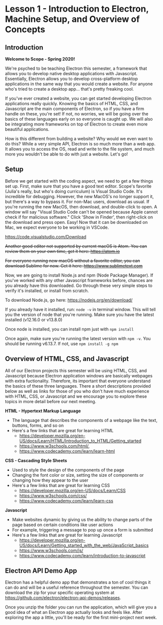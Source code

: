 # **Lesson 1 - Introduction to Electron, Machine Setup, and Overview of Concepts**

## **Introduction**
**Welcome to Scope - Spring 2020!**

We're psyched to be teaching Electron this semester, a framework that allows you to develop native desktop applications with Javascript.  Essentially, Electron allows you to develop cross-platform desktop applications in the same way that you would create a website.  For anyone who's tried to create a desktop app... that's pretty freaking cool.

If you've ever created a website, you can get started developing Electron applications really quickly.  Knowing the basics of HTML, CSS, and Javascript are the main components of Electron, so if you have a firm handle on these, you're set!  If not, no worries, we will be going over the basics of these languages early on so everyone is caught up.  We will also be integrating more frameworks on top of Electron to create even more beautiful applications.

How is this different from building a website?  Why would we even want to do this?  While a very simple API, Electron is so much more than a web app.  It allows you to access the OS, read and write to the file system, and much more you wouldn't be able to do with just a website.  Let's go!

## **Setup**
Before we get started with the coding aspect, we need to get a few things set up.  First, make sure that you have a good text editor.  Scope's favorite (Julia's really, but who's doing curriculum) is Visual Studio Code.  It's incredible for debugging.  However, the new MacOS's no longer support it, but there's a way to bypass it.  For non-Mac users, download as usual.  If you're running the new MacOS, then download, and double-click to open.  A window will say "Visual Studio Code can't be opened because Apple cannot check if for malicious software."  Click 'Show in Finder', then right-click on the download and press open.  Easy!  Now that it can be downloaded on Mac, we expect everyone to be working in VSCode.

https://code.visualstudio.com/Download

~~Another good editor not supported by current macOS is Atom.  You can review them on your own time, get it here:
https://atom.io~~

~~For everyone running new macOS without a favorite editor, you can download Sublime for now.  Get it here:
https://www.sublimetext.com~~

Now, we are going to install Node.js and npm (Node Package Manager).  If you've worked with any other Javascript frameworks before, chances are you already have this downloaded.  Go through these very simple steps to verify it's installed, or install from scratch.

To download Node.js, go here:
https://nodejs.org/en/download/

If you already have it installed, run: `node -v` in terminal window.  This will tell you the version of node that you're running.  Make sure you have the latest installed (v12.16.0 or v13.8.0)

Once node is installed, you can install npm just with
`npm install`

Once again, make sure you're running the latest version with `npm -v`.  You should be running v6.13.7.  If not, use `npm install -g npm`

## **Overview of HTML, CSS, and Javascript**

All of our Electron projects this semester will be using HTML, CSS, and Javascript because Electron application windows are basically webpages with extra fuctionality. Therefore, its important that everyone understand the basics of these three languages. There a short descriptions provided below as well as links for those of you who don't have much experience with HTML, CSS, or Javascript and we encourage you to explore these topics in more detail before our next meeting.

**HTML - Hypertext Markup Language**
* The language that describes the components of a webpage like the text, buttons, forms, and so on
* Here's a few links that are great for learning HTML 
  * https://developer.mozilla.org/en-US/docs/Learn/HTML/Introduction_to_HTML/Getting_started 
  * https://www.w3schools.com/html/,
  * https://www.codecademy.com/learn/learn-html

**CSS - Cascading Style Sheets**
* Used to style the design of the components of the page
* Changing the font color or size, setting the size of components or changing how they appear to the user
* Here's a few links that are great for learning CSS 
  * https://developer.mozilla.org/en-US/docs/Learn/CSS 
  * https://www.w3schools.com/css/
  * https://www.codecademy.com/learn/learn-css

**Javascript**
* Make websites dynamic by giving us the ability to change parts of the page based on certain conditions like user actions
* For example, triggering a message to pop up once a form is submitted
* Here's a few links that are great for learning Javascript 
  * https://developer.mozilla.org/en-US/docs/Learn/Getting_started_with_the_web/JavaScript_basics 
  * https://www.w3schools.com/js/
  * https://www.codecademy.com/learn/introduction-to-javascript

## **Electron API Demo App**
Electron has a helpful demo app that demonstrates a ton of cool things it can do and will be a useful reference throughout the semester. You can download the zip for your specific operating system at https://github.com/electron/electron-api-demos/releases. 

Once you unzip the folder you can run the application, which will give you a good idea of what an Electron app actually looks and feels like. After exploring the app a little, you'll be ready for the first mini-project next week. 

